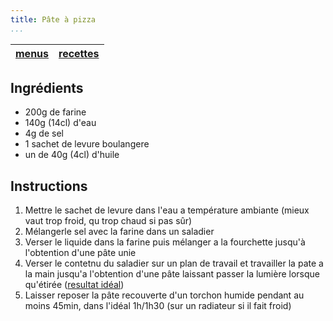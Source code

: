 ```yaml
---
title: Pâte à pizza
...
```


|[menus](/home/antoine/Documents/Menus/menu/html)|[recettes](/home/antoine/Documents/Menus/recipe/html)|
|---|---|

## Ingrédients

- 200g de farine
- 140g (14cl) d'eau
- 4g de sel
- 1 sachet de levure boulangere
- un de 40g (4cl) d'huile

## Instructions

1. Mettre le sachet de levure dans l'eau a température ambiante (mieux vaut trop froid, qu trop chaud si pas sûr)
2. Mélangerle sel avec la farine dans un saladier
3. Verser le liquide dans la farine puis mélanger a la fourchette jusqu'à l'obtention d'une pâte unie
4. Verser le contetnu du saladier sur un plan de travail et travailler la pate a la main jusqu'a l'obtention d'une pâte laissant passer la lumière lorsque qu'étirée ([resultat idéal](https://img.search.brave.com/ZR86eqELsJYAkvOCwZ4HQSgBFKak12mr9LFefijIDfE/fit/500/375/ce/1/aHR0cDovLzIuYnAu/YmxvZ3Nwb3QuY29t/L19lUF9lM3YtN1It/SS9USS0xbGFqUFln/SS9BQUFBQUFBQUM2/US9qZThsbWJfbGZ1/US9zMTYwMC9jbG9z/ZXVwLkpQRw))
5. Laisser reposer la pâte recouverte d'un torchon humide pendant au moins 45min, dans l'idéal 1h/1h30 (sur un radiateur si il fait froid)
